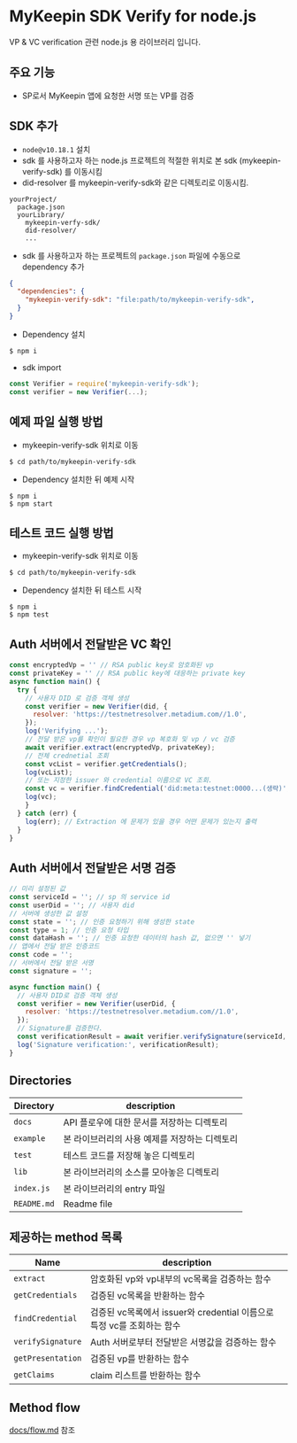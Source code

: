 # MyKeepin SDK Verify for node.js
VP & VC verification 관련 node.js 용 라이브러리 입니다.

## 주요 기능
* SP로서 MyKeepin 앱에 요청한 서명 또는 VP를 검증

## SDK 추가
* ```node@v10.18.1``` 설치
* sdk 를 사용하고자 하는 node.js 프로젝트의 적절한 위치로 본 sdk (mykeepin-verify-sdk) 를 이동시킴
* did-resolver 를 mykeepin-verify-sdk와 같은 디렉토리로 이동시킴.
```
yourProject/
  package.json
  yourLibrary/
    mykeepin-verfy-sdk/
    did-resolver/
    ...
```
* sdk 를 사용하고자 하는 프로젝트의 ```package.json``` 파일에 수동으로 dependency 추가
```json
{
  "dependencies": {
    "mykeepin-verify-sdk": "file:path/to/mykeepin-verify-sdk",
  }
}
``` 
* Dependency 설치
```
$ npm i
```
* sdk import
```js
const Verifier = require('mykeepin-verify-sdk');
const verifier = new Verifier(...);
```

## 예제 파일 실행 방법
* mykeepin-verify-sdk 위치로 이동
```
$ cd path/to/mykeepin-verify-sdk
```
* Dependency 설치한 뒤 예제 시작
```
$ npm i
$ npm start
```

## 테스트 코드 실행 방법
* mykeepin-verify-sdk 위치로 이동
```
$ cd path/to/mykeepin-verify-sdk
```
* Dependency 설치한 뒤 테스트 시작
```
$ npm i
$ npm test
```

## Auth 서버에서 전달받은 VC 확인
```js
const encryptedVp = '' // RSA public key로 암호화된 vp
const privateKey = '' // RSA public key에 대응하는 private key
async function main() {
  try {
    // 사용자 DID 로 검증 객체 생성
    const verifier = new Verifier(did, {
      resolver: 'https://testnetresolver.metadium.com//1.0',
    });
    log('Verifying ...');
    // 전달 받은 vp를 확인이 필요한 경우 vp 복호화 및 vp / vc 검증
    await verifier.extract(encryptedVp, privateKey);
    // 전체 crednetial 조회
    const vcList = verifier.getCredentials();
    log(vcList);
    // 또는 지정한 issuer 와 credential 이름으로 VC 조회.
    const vc = verifier.findCredential('did:meta:testnet:0000...(생략)', 'DateOfBirthCredential');
    log(vc);
    }
  } catch (err) {
    log(err); // Extraction 에 문제가 있을 경우 어떤 문제가 있는지 출력
  }
}
```

## Auth 서버에서 전달받은 서명 검증
```js
// 미리 설정된 값
const serviceId = ''; // sp 의 service id
const userDid = ''; // 사용자 did
// 서버에 생성한 값 설정
const state = ''; // 인증 요청하기 위해 생성한 state
const type = 1; // 인증 요청 타입
const dataHash = ''; // 인증 요청한 데이터의 hash 값, 없으면 '' 넣기
// 앱에서 전달 받은 인증코드
const code = '';
// 서버에서 전달 받은 서명
const signature = '';

async function main() {
  // 사용자 DID로 검증 객체 생성
  const verifier = new Verifier(userDid, {
    resolver: 'https://testnetresolver.metadium.com//1.0',
  });
  // Signature를 검증한다.
  const verificationResult = await verifier.verifySignature(serviceId, state, code, type, dataHash, signature);
  log('Signature verification:', verificationResult);
}
```

## Directories
| Directory | description
|---|---|
| `docs` | API 플로우에 대한 문서를 저장하는 디렉토리 |
| `example` | 본 라이브러리의 사용 예제를 저장하는 디렉토리 
| `test` | 테스트 코드를 저장해 놓은 디렉토리
| `lib` | 본 라이브러리의 소스를 모아놓은 디렉토리
| `index.js` | 본 라이브러리의 entry 파일
| `README.md` | Readme file

## 제공하는 method 목록
| Name | description
|---|---|
| `extract` | 암호화된 vp와 vp내부의 vc목록을 검증하는 함수 
| `getCredentials` | 검증된 vc목록을 반환하는 함수  |
| `findCredential` | 검증된 vc목록에서 issuer와 credential 이름으로 특정 vc를 조회하는 함수 |
| `verifySignature` | Auth 서버로부터 전달받은 서명값을 검증하는 함수 |
| `getPresentation` | 검증된 vp를 반환하는 함수 |
| `getClaims` | claim 리스트를 반환하는 함수 |

## Method flow
[docs/flow.md](./docs/flow.md) 참조
